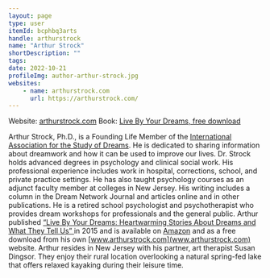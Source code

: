 ```yaml
---
layout: page
type: user
itemId: bcphbq3arts
handle: arthurstrock
name: "Arthur Strock"
shortDescription: ""
tags:
date: 2022-10-21
profileImg: author-arthur-strock.jpg
websites:
    - name: arthurstrock.com
      url: https://arthurstrock.com/
---
```


Website: [arthurstrock.com](https://arthurstrock.com/)
Book: [Live By Your Dreams, free download](https://arthurstrock.com/live-by-your-dreams/)

Arthur Strock, Ph.D., is a Founding Life Member of the [International Association for the Study of Dreams](https://www.asdreams.org). He is dedicated to sharing information about dreamwork and how it can be used to improve our lives. Dr. Strock holds advanced degrees in psychology and clinical social work. His professional experience includes work in hospital, corrections, school, and private practice settings. He has also taught psychology courses as an adjunct faculty member at colleges in New Jersey. His writing includes a column in the Dream Network Journal and articles online and in other publications. He is a retired school psychologist and psychotherapist who provides dream workshops for professionals and the general public. Arthur published [“Live By Your Dreams: Heartwarming Stories About Dreams and What They Tell Us” ](https://arthurstrock.com/live-by-your-dreams/)in 2015 and is available on [Amazon](https://www.amazon.com/Live-Your-Dreams-Arthur-Strock/dp/0996545808/ref=sr_1_1?s=books&ie=UTF8&qid=1455133208&sr=1-1&keywords=live+by+your+dreams+strock) and as a free download from his own [www.arthurstrock.com](www.arthurstrock.com) website. Arthur resides in New Jersey with his partner, art therapist Susan Dingsor. They enjoy their rural location overlooking a natural spring-fed lake that offers relaxed kayaking during their leisure time.

